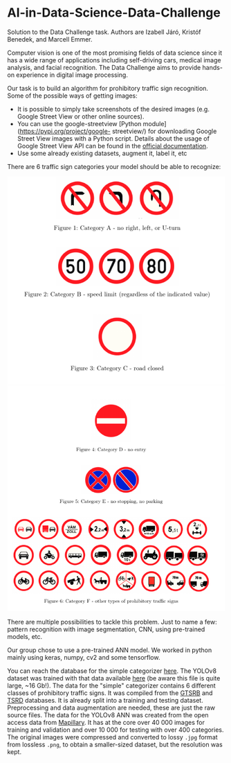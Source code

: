 # AI-in-Data-Science-Data-Challenge
Solution to the Data Challenge task. Authors are Izabell Járó, Kristóf Benedek, and Marcell Emmer.

Computer vision is one of the most promising fields of data science since it has a wide
range of applications including self-driving cars, medical image analysis, and facial recognition. 
The Data Challenge aims to provide hands-on experience in digital image
processing.

Our task is to build an algorithm for prohibitory traffic sign recognition. Some of the possible ways of getting images:

* It is possible to simply take screenshots of the desired images (e.g. Google Street View
or other online sources).
* You can use the google-streetview [Python module](https://pypi.org/project/google-
streetview/) for downloading Google Street View images with a Python script. Details
about the usage of Google Street View API can be found in the [official documentation](https://developers.google.com/maps/documentation/streetview/intro).
* Use some already existing datasets, augment it, label it, etc 

There are 6 traffic sign categories your model should be able to recognize:

![](figures/prohib_signs_1.png)
![](figures/prohib_signs_2.png)

There are multiple possibilities to tackle this problem. Just to name a few: pattern recognition with image segmentation, CNN, using pre-trained models, etc.

Our group chose to use a pre-trained ANN model. We worked in python mainly using keras, numpy, cv2 and some tensorflow.

You can reach the database for the simple categorizer [here](https://mega.nz/file/eo9VHLRT#MFZRQKcUySyg1H9q3-9IgcS0T6OBx-kBcgE1z7RrPZ0). The YOLOv8 dataset was trained with that data available [here](https://mega.nz/file/LxF3SDSJ#SOqRufIMTeESzGdEG3-OZjDWekIwzLD1GyGw10N3m9E) (be aware this file is quite large, ~16 Gb!). The data for the "simple" categorizer contains 6 different classes of prohibitory traffic signs. It was compiled from the [GTSRB](https://benchmark.ini.rub.de/gtsrb_news.html) and [TSRD](http://www.nlpr.ia.ac.cn/pal/trafficdata/recognition.html) databases. It is already split into a training and testing dataset. Preprocessing and data augmentation are needed, these are just the raw source files. The data for the YOLOv8 ANN was created from the open access data from [Mapillary](https://www.mapillary.com/dataset/trafficsign). It has at the core over 40 000 images for training and validation and over 10 000 for testing with over 400 categories. The original images were compressed and converted to lossy ```.jpg``` format from lossless ```.png```, to obtain a smaller-sized dataset, but the resolution was kept.
